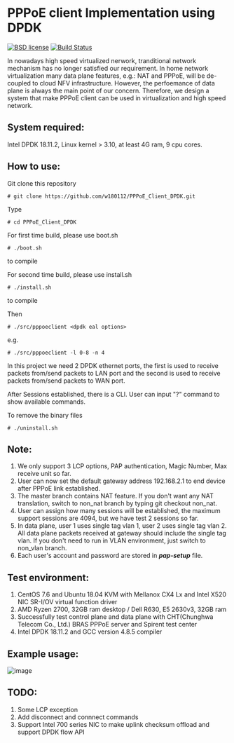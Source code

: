 # PPPoE client Implementation using DPDK

[![BSD license](https://img.shields.io/badge/License-BSD-blue.svg)](https://opensource.org/licenses/BSD-3-Clause)
[![Build Status](https://travis-ci.org/w180112/PPPoE_Client_DPDK.svg?branch=master)](https://travis-ci.org/w180112/PPPoE_Client_DPDK)

In nowadays high speed virtualized nerwork, tranditional network mechanism has no longer satisfied our requirement. In home network virtualization many data plane features, e.g.: NAT and PPPoE, will be de-coupled to cloud NFV infrastructure. However, the perfoemance of data plane is always the main point of our concern. Therefore, we design a system that make PPPoE client can be used in virtualization and high speed network.

## System required:

Intel DPDK 18.11.2, Linux kernel > 3.10, at least 4G ram, 9 cpu cores.

## How to use:

Git clone this repository

	# git clone https://github.com/w180112/PPPoE_Client_DPDK.git

Type

	# cd PPPoE_Client_DPDK

For first time build, please use boot.sh

	# ./boot.sh

to compile

For second time build, please use install.sh

	# ./install.sh

to compile

Then

	# ./src/pppoeclient <dpdk eal options>

e.g.

	# ./src/pppoeclient -l 0-8 -n 4

In this project we need 2 DPDK ethernet ports, the first is used to receive packets from/send packets to LAN port and the second is used to receive packets from/send packets to WAN port.

After Sessions established, there is a CLI. User can input "?" command to show available commands.

To remove the binary files

	# ./uninstall.sh

## Note:

1. We only support 3 LCP options, PAP authentication, Magic Number, Max receive unit so far.
2. User can now set the default gateway address 192.168.2.1 to end device after PPPoE link established.
3. The master branch contains NAT feature. If you don't want any NAT translation, switch to non_nat branch by typing git checkout non_nat.
4. User can assign how many sessions will be established, the maximum support sessions are 4094, but we have test 2 sessions so far.
5. In data plane, user 1 uses single tag vlan 1, user 2 uses single tag vlan 2. All data plane packets received at gateway should include the single tag vlan. If you don't need to run in VLAN environment, just switch to non_vlan branch.
6. Each user's account and password are stored in ***pap-setup*** file.

## Test environment:

1. CentOS 7.6 and Ubuntu 18.04 KVM with Mellanox CX4 Lx and Intel X520 NIC SR-I/OV virtual function driver
2. AMD Ryzen 2700, 32GB ram desktop / Dell R630, E5 2630v3, 32GB ram
3. Successfully test control plane and data plane with CHT(Chunghwa Telecom Co., Ltd.) BRAS PPPoE server and Spirent test center
4. Intel DPDK 18.11.2 and GCC version 4.8.5 compiler

## Example usage:

![image](https://github.com/w180112/PPPoE_Client_DPDK/blob/master/topo.png)

## TODO:

1. Some LCP exception
2. Add disconnect and connnect commands
3. Support Intel 700 series NIC to make uplink checksum offload and support DPDK flow API
